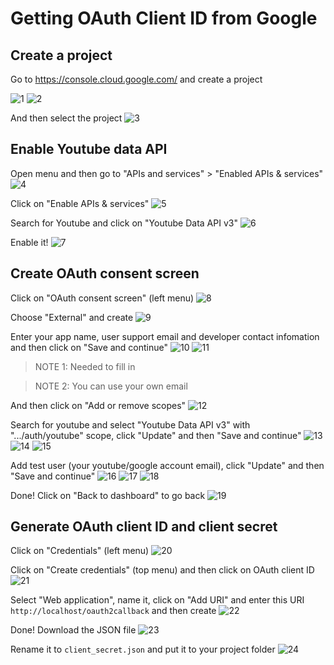 # Getting OAuth Client ID from Google

## Create a project

Go to https://console.cloud.google.com/ and create a project

![1](assets/getOAuth/1.png)
![2](assets/getOAuth/2.png)

And then select the project
![3](assets/getOAuth/3.png)

## Enable Youtube data API

Open menu and then go to "APIs and services" > "Enabled APIs & services"
![4](assets/getOAuth/4.png)

Click on "Enable APIs & services"
![5](assets/getOAuth/5.png)

Search for Youtube and click on "Youtube Data API v3"
![6](assets/getOAuth/6.png)

Enable it!
![7](assets/getOAuth/7.png)

## Create OAuth consent screen

Click on "OAuth consent screen" (left menu)
![8](assets/getOAuth/8.png)

Choose "External" and create
![9](assets/getOAuth/9.png)

Enter your app name, user support email and developer contact infomation and then click on "Save and continue"
![10](assets/getOAuth/10.png)
![11](assets/getOAuth/11.png)

> NOTE 1: Needed to fill in

> NOTE 2: You can use your own email

And then click on "Add or remove scopes"
![12](assets/getOAuth/12.png)

Search for youtube and select "Youtube Data API v3" with ".../auth/youtube" scope, click "Update" and then "Save and continue"
![13](assets/getOAuth/13.png)
![14](assets/getOAuth/14.png)
![15](assets/getOAuth/15.png)

Add test user (your youtube/google account email), click "Update" and then "Save and continue"
![16](assets/getOAuth/16.png)
![17](assets/getOAuth/17.png)
![18](assets/getOAuth/18.png)

Done! Click on "Back to dashboard" to go back
![19](assets/getOAuth/19.png)

## Generate OAuth client ID and client secret

Click on "Credentials" (left menu)
![20](assets/getOAuth/20.png)

Click on "Create credentials" (top menu) and then click on OAuth client ID
![21](assets/getOAuth/21.png)

Select "Web application", name it, click on "Add URI" and enter this URI `http://localhost/oauth2callback` and then create
![22](assets/getOAuth/22.png)

Done! Download the JSON file
![23](assets/getOAuth/23.png)

Rename it to `client_secret.json` and put it to your project folder
![24](assets/getOAuth/24.png)
